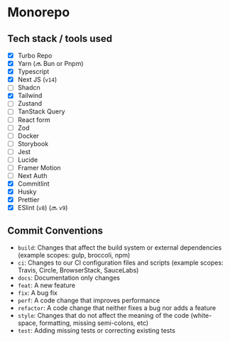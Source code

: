 # Monorepo

## Tech stack / tools used

- [x] Turbo Repo
- [x] Yarn (🔜 Bun or Pnpm)
- [x] Typescript
- [x] Next JS (`v14`)
- [ ] Shadcn
- [x] Tailwind
- [ ] Zustand
- [ ] TanStack Query
- [ ] React form
- [ ] Zod
- [ ] Docker
- [ ] Storybook
- [ ] Jest
- [ ] Lucide
- [ ] Framer Motion
- [ ] Next Auth
- [x] Commitlint
- [x] Husky
- [x] Prettier
- [x] ESlint (`v8`) (🔜 `v9`)

## Commit Conventions

- `build`: Changes that affect the build system or external dependencies (example scopes: gulp, broccoli, npm)
- `ci`: Changes to our CI configuration files and scripts (example scopes: Travis, Circle, BrowserStack, SauceLabs)
- `docs`: Documentation only changes
- `feat`: A new feature
- `fix`: A bug fix
- `perf`: A code change that improves performance
- `refactor`: A code change that neither fixes a bug nor adds a feature
- `style`: Changes that do not affect the meaning of the code (white-space, formatting, missing semi-colons, etc)
- `test`: Adding missing tests or correcting existing tests
